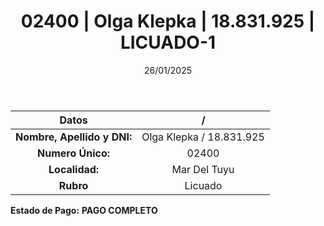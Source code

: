 ﻿---
title: 02400 | Olga Klepka | 18.831.925 | LICUADO-1
date: 26/01/2025
draft: false
tags: ['mar-del-tuyu', 'titular', 'licuado']
---

|          **Datos**          |  /  |
|:---------------------------:|:---:|
| **Nombre, Apellido y DNI:** | Olga Klepka / 18.831.925 |
|      **Numero Único:**      | 02400 |
|        **Localidad:**       | Mar Del Tuyu |
|          **Rubro**          | Licuado |

**Estado de Pago:** **PAGO COMPLETO**
